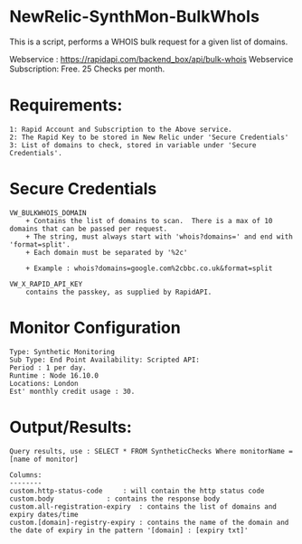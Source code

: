 # NewRelic-SynthMon-BulkWhoIs


This is a script, performs a WHOIS bulk request for a given list of domains.  

Webservice : https://rapidapi.com/backend_box/api/bulk-whois
Webservice Subscription: Free. 25 Checks per month.  

Requirements:
=============
	1: Rapid Account and Subscription to the Above service.
	2: The Rapid Key to be stored in New Relic under 'Secure Credentials'
	3: List of domains to check, stored in variable under 'Secure Credentials'.


Secure Credentials
==================
	VW_BULKWHOIS_DOMAIN 
		+ Contains the list of domains to scan.  There is a max of 10 domains that can be passed per request.
		+ The string, must always start with 'whois?domains=' and end with 'format=split'.  
		+ Each domain must be separated by '%2c'
	
		+ Example : whois?domains=google.com%2cbbc.co.uk&format=split

	VW_X_RAPID_API_KEY
		contains the passkey, as supplied by RapidAPI.

	
Monitor Configuration
=====================
	Type: Synthetic Monitoring
	Sub Type: End Point Availability: Scripted API:
	Period : 1 per day.
	Runtime : Node 16.10.0
	Locations: London
	Est' monthly credit usage : 30.


Output/Results:
===============
	Query results, use : SELECT * FROM SyntheticChecks Where monitorName = [name of monitor]

	Columns:
	--------
	custom.http-status-code	 	: will contain the http status code
	custom.body 			: contains the response body
	custom.all-registration-expiry	: contains the list of domains and expiry dates/time
	custom.[domain]-registry-expiry : contains the name of the domain and the date of expiry in the pattern '[domain] : [expiry txt]'




